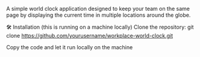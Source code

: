 A simple world clock application designed to keep your team on the same page by displaying the current time in multiple locations around the globe. 

🛠️ Installation (this is running on a machine locally)
Clone the repository:
git clone https://github.com/yourusername/workplace-world-clock.git  

Copy the code and let it run locally on the machine 






